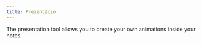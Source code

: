 ```yaml
---
title: Prezentáció
---
```


The presentation tool allows you to create your own animations inside your notes.
